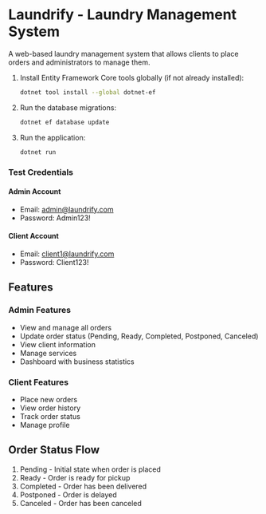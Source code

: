 # Laundrify - Laundry Management System

A web-based laundry management system that allows clients to place orders and administrators to manage them.

1. Install Entity Framework Core tools globally (if not already installed):
   ```bash
   dotnet tool install --global dotnet-ef
   ```

2. Run the database migrations:
   ```bash
   dotnet ef database update
   ```

3. Run the application:
   ```bash
   dotnet run
   ```

### Test Credentials

#### Admin Account
- Email: admin@laundrify.com
- Password: Admin123!

#### Client Account
- Email: client1@laundrify.com
- Password: Client123!

## Features

### Admin Features
- View and manage all orders
- Update order status (Pending, Ready, Completed, Postponed, Canceled)
- View client information
- Manage services
- Dashboard with business statistics

### Client Features
- Place new orders
- View order history
- Track order status
- Manage profile

## Order Status Flow
1. Pending - Initial state when order is placed
2. Ready - Order is ready for pickup
3. Completed - Order has been delivered
4. Postponed - Order is delayed
5. Canceled - Order has been canceled
